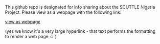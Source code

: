This github repo is designated for info sharing about the SCUTTLE Nigeria Project.  Please view as a webpage with the following link:

[view as webpage](https://docsify-this.net/?basePath=https://raw.githubusercontent.com/scuttlerobot/nigeria/main&homepage=home.md&edit-link=https://github.com/scuttlerobot/nigeria/blob/main&sidebar=true&edit-link-top=true&hide-credits=true&loadSidebar=_sidebar.md&loadNavbar=_navbar.md&name=SCUTTLE%20Nigeria&page-title=SCUTTLE%20Nigeria&zoom-images=true&dark-mode=true#/)

(yes we know it's a very large hyperlink - that text performs the formatting to render a web page ☺ )
